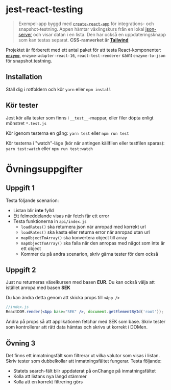 # jest-react-testing

>Exempel-app byggd med [`create-react-app`](https://github.com/facebookincubator/create-react-app) för integrations- och snapshot-testning. Appen hämtar växlingskurs från en lokal [json-server](https://github.com/typicode/json-server) och visar datan i en lista. Den har också en uppdateringsknapp som kan testas separat. **CSS-ramverket är [Tailwind](https://tailwindcss.com/)**

Projektet är förberett med ett antal paket för att testa React-komponenter: [**`enzyme`**](http://airbnb.io/enzyme/docs/api/), `enzyme-adapter-react-16`, `react-test-renderer` samt `enzyme-to-json` för snapshot.testning. 

## Installation
Ställ dig i rotfoldern och kör `yarn` eller `npm install`

## Kör tester
Jest kör alla tester som finns i `__test__`-mappar, eller filer döpta enligt mönstret `*.test.js`

Kör igenom testerna en gång:
`yarn test` eller `npm run test`

Kör testerna i "watch"-läge (kör när antingen källfilen eller testfilen sparas):
`yarn test:watch` eller `npm run test:watch`

# Övningsuppgifter

## Uppgift 1

Testa följande scenarion:

* Listan blir **inte** fylld
* Ett felmeddelande visas när fetch får ett error
* Testa funktionerna in `api/index.js`
  * `loadRates()` ska returnera json när anropad med korrekt url
  * `loadRates()` ska kasta eller returna error när anropad utan url
  * `mapObjectToArray()` ska konvertera object till array
  * `mapObjectToArray()` ska faila när den anropas med något som inte är ett object
  * Kommer du på andra scenarion, skriv gärna tester för dem också

## Uppgift 2

Just nu returneras växelkursen med basen **EUR**. Du kan också välja att istället anropa med basen **SEK**

Du kan ändra detta genom att skicka props till `<App />`

```jsx
//index.js
ReactDOM.render(<App base="SEK" />, document.getElementById('root'));
```

Ändra på props så att applikationen fetchar med SEK som base. Skriv tester som kontrollerar att rätt data hämtas och skrivs ut korrekt i DOMen. 

## Övning 3

Det finns ett inmatningsfält som filtrerar ut vilka valutor som visas i listan. Skriv tester som dubbelkollar att inmatningsfältet fungerar. Testa följande:

* Statets search-fält blir uppdaterat på onChange på inmatningsfältet
* Kolla att listans nya längd stämmer
* Kolla att en korrekt filtrering görs
